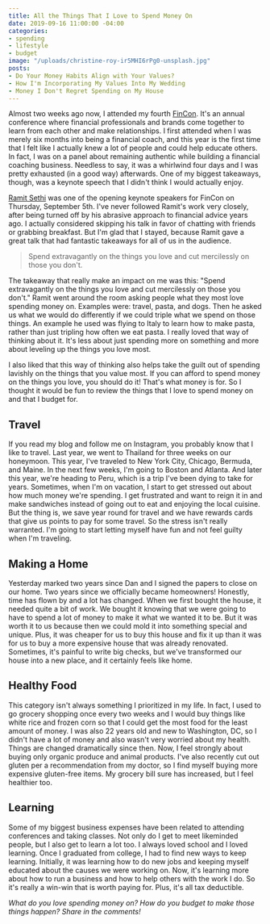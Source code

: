 ```yaml
---
title: All the Things That I Love to Spend Money On
date: 2019-09-16 11:00:00 -04:00
categories:
- spending
- lifestyle
- budget
image: "/uploads/christine-roy-ir5MHI6rPg0-unsplash.jpg"
posts:
- Do Your Money Habits Align with Your Values?
- How I'm Incorporating My Values Into My Wedding
- Money I Don't Regret Spending on My House
---
```


Almost two weeks ago now, I attended my fourth [FinCon](https://finconexpo.com/). It's an annual conference where financial professionals and brands come together to learn from each other and make relationships. I first attended when I was merely six months into being a financial coach, and this year is the first time that I felt like I actually knew a lot of people and could help educate others. In fact, I was on a panel about remaining authentic while building a financial coaching business. Needless to say, it was a whirlwind four days and I was pretty exhausted (in a good way) afterwards. One of my biggest takeaways, though, was a keynote speech that I didn't think I would actually enjoy.

[Ramit Sethi](https://www.iwillteachyoutoberich.com/) was one of the opening keynote speakers for FinCon on Thursday, September 5th. I've never followed Ramit's work very closely, after being turned off by his abrasive approach to financial advice years ago. I actually considered skipping his talk in favor of chatting with friends or grabbing breakfast. But I'm glad that I stayed, because Ramit gave a great talk that had fantastic takeaways for all of us in the audience.

> Spend extravagantly on the things you love and cut mercilessly on those you don't.

The takeaway that really make an impact on me was this: "Spend extravagantly on the things you love and cut mercilessly on those you don't." Ramit went around the room asking people what they most love spending money on. Examples were: travel, pasta, and dogs. Then he asked us what we would do differently if we could triple what we spend on those things. An example he used was flying to Italy to learn how to make pasta, rather than just tripling how often we eat pasta. I really loved that way of thinking about it. It's less about just spending more on something and more about leveling up the things you love most. 

I also liked that this way of thinking also helps take the guilt out of spending lavishly on the things that you value most. If you can afford to spend money on the things you love, you should do it! That's what money is for. So I thought it would be fun to review the things that I love to spend money on and that I budget for. 

## Travel

If you read my blog and follow me on Instagram, you probably know that I like to travel. Last year, we went to Thailand for three weeks on our honeymoon. This year, I've traveled to New York City, Chicago, Bermuda, and Maine. In the next few weeks, I'm going to Boston and Atlanta. And later this year, we're heading to Peru, which is a trip I've been dying to take for years. Sometimes, when I'm on vacation, I start to get stressed out about how much money we're spending. I get frustrated and want to reign it in and make sandwiches instead of going out to eat and enjoying the local cuisine. But the thing is, we save year round for travel and we have rewards cards that give us points to pay for some travel. So the stress isn't really warranted. I'm going to start letting myself have fun and not feel guilty when I'm traveling. 

## Making a Home

Yesterday marked two years since Dan and I signed the papers to close on our home. Two years since we officially became homeowners! Honestly, time has flown by and a lot has changed. When we first bought the house, it needed quite a bit of work. We bought it knowing that we were going to have to spend a lot of money to make it what we wanted it to be. But it was worth it to us because then we could mold it into something special and unique. Plus, it was cheaper for us to buy this house and fix it up than it was for us to buy a more expensive house that was already renovated. Sometimes, it's painful to write big checks, but we've transformed our house into a new place, and it certainly feels like home.

## Healthy Food

This category isn't always something I prioritized in my life. In fact, I used to go grocery shopping once every two weeks and I would buy things like white rice and frozen corn so that I could get the most food for the least amount of money. I was also 22 years old and new to Washington, DC, so I didn't have a lot of money and also wasn't very worried about my health. Things are changed dramatically since then. Now, I feel strongly about buying only organic produce and animal products. I've also recently cut out gluten per a recommendation from my doctor, so I find myself buying more expensive gluten-free items. My grocery bill sure has increased, but I feel healthier too.

## Learning

Some of my biggest business expenses have been related to attending conferences and taking classes. Not only do I get to meet likeminded people, but I also get to learn a lot too. I always loved school and I loved learning. Once I graduated from college, I had to find new ways to keep learning. Initially, it was learning how to do new jobs and keeping myself educated about the causes we were working on. Now, it's learning more about how to run a business and how to help others with the work I do. So it's really a win-win that is worth paying for. Plus, it's all tax deductible. 

*What do you love spending money on? How do you budget to make those things happen? Share in the comments!*